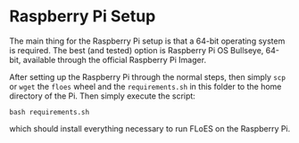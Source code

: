 # Raspberry Pi Setup

The main thing for the Raspberry Pi setup is that a 64-bit operating system is
required. The best (and tested) option is Raspberry Pi OS Bullseye, 64-bit,
available through the official Raspberry Pi Imager.

After setting up the Raspberry Pi through the normal steps, then simply `scp`
or `wget` the `floes` wheel and the `requirements.sh` in this folder to the
home directory of the Pi. Then simply execute the script:
```
bash requirements.sh
```
which should install everything necessary to run FLoES on the Raspberry Pi.


